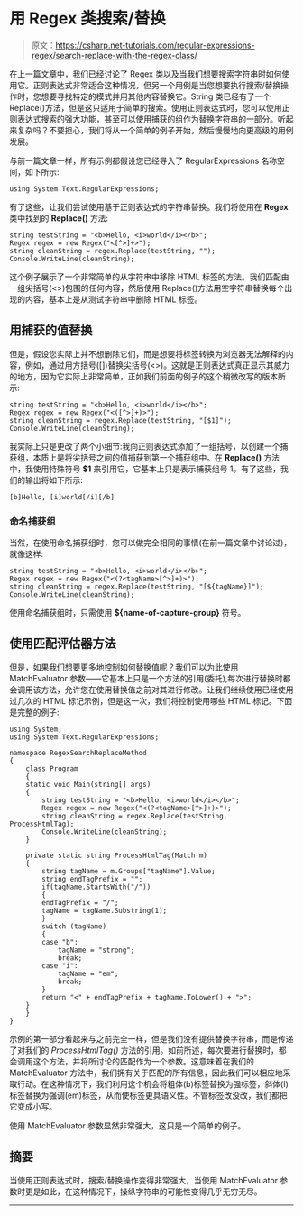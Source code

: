 # 用 Regex 类搜索/替换

> 原文：<https://csharp.net-tutorials.com/regular-expressions-regex/search-replace-with-the-regex-class/>

在上一篇文章中，我们已经讨论了 Regex 类以及当我们想要搜索字符串时如何使用它。正则表达式非常适合这种情况，但另一个用例是当您想要执行搜索/替换操作时，您想要寻找特定的模式并用其他内容替换它。String 类已经有了一个 Replace()方法，但是这只适用于简单的搜索。使用正则表达式时，您可以使用正则表达式搜索的强大功能，甚至可以使用捕获的组作为替换字符串的一部分。听起来复杂吗？不要担心，我们将从一个简单的例子开始，然后慢慢地向更高级的用例发展。

与前一篇文章一样，所有示例都假设您已经导入了 RegularExpressions 名称空间，如下所示:

```
using System.Text.RegularExpressions;
```

有了这些，让我们尝试使用基于正则表达式的字符串替换。我们将使用在 **Regex** 类中找到的 **Replace()** 方法:

```
string testString = "<b>Hello, <i>world</i></b>";
Regex regex = new Regex("<[^>]+>");
string cleanString = regex.Replace(testString, "");
Console.WriteLine(cleanString);
```

这个例子展示了一个非常简单的从字符串中移除 HTML 标签的方法。我们匹配由一组尖括号(<>)包围的任何内容，然后使用 Replace()方法用空字符串替换每个出现的内容，基本上是从测试字符串中删除 HTML 标签。

<input type="hidden" name="IL_IN_ARTICLE">

## 用捕获的值替换

但是，假设您实际上并不想删除它们，而是想要将标签转换为浏览器无法解释的内容，例如，通过用方括号([])替换尖括号(<>)。这就是正则表达式真正显示其威力的地方，因为它实际上非常简单，正如我们前面的例子的这个稍微改写的版本所示:

```
string testString = "<b>Hello, <i>world</i></b>";
Regex regex = new Regex("<([^>]+)>");
string cleanString = regex.Replace(testString, "[$1]");
Console.WriteLine(cleanString);
```

我实际上只是更改了两个小细节:我向正则表达式添加了一组括号，以创建一个捕获组，本质上是将尖括号之间的值捕获到第一个捕获组中。在 **Replace()** 方法中，我使用特殊符号 **$1** 来引用它，它基本上只是表示捕获组号 1。有了这些，我们的输出将如下所示:

```
[b]Hello, [i]world[/i][/b]
```

### 命名捕获组

当然，在使用命名捕获组时，您可以做完全相同的事情(在前一篇文章中讨论过)，就像这样:

```
string testString = "<b>Hello, <i>world</i></b>";
Regex regex = new Regex("<(?<tagName>[^>]+)>");
string cleanString = regex.Replace(testString, "[${tagName}]");
Console.WriteLine(cleanString);
```

使用命名捕获组时，只需使用 **${name-of-capture-group}** 符号。

## 使用匹配评估器方法

但是，如果我们想要更多地控制如何替换值呢？我们可以为此使用 MatchEvaluator 参数——它基本上只是一个方法的引用(委托),每次进行替换时都会调用该方法，允许您在使用替换值之前对其进行修改。让我们继续使用已经使用过几次的 HTML 标记示例，但是这一次，我们将控制使用哪些 HTML 标记。下面是完整的例子:

```
using System;
using System.Text.RegularExpressions;

namespace RegexSearchReplaceMethod
{
    class Program
    {
    static void Main(string[] args)
    {
        string testString = "<b>Hello, <i>world</i></b>";
        Regex regex = new Regex("<(?<tagName>[^>]+)>");
        string cleanString = regex.Replace(testString, ProcessHtmlTag);
        Console.WriteLine(cleanString);
    }

    private static string ProcessHtmlTag(Match m)
    {
        string tagName = m.Groups["tagName"].Value;
        string endTagPrefix = "";
        if(tagName.StartsWith("/"))
        {
        endTagPrefix = "/";
        tagName = tagName.Substring(1);
        }
        switch (tagName)
        {
        case "b":
            tagName = "strong";
            break;
        case "i":
            tagName = "em";
            break;
        }
        return "<" + endTagPrefix + tagName.ToLower() + ">";
    }
    }
}
```

示例的第一部分看起来与之前完全一样，但是我们没有提供替换字符串，而是传递了对我们的 *ProcessHtmlTag()* 方法的引用。如前所述，每次要进行替换时，都会调用这个方法，并将所讨论的匹配作为一个参数。这意味着在我们的 MatchEvaluator 方法中，我们拥有关于匹配的所有信息，因此我们可以相应地采取行动。在这种情况下，我们利用这个机会将粗体(b)标签替换为强标签，斜体(I)标签替换为强调(em)标签，从而使标签更具语义性。不管标签改没改，我们都把它变成小写。

使用 MatchEvaluator 参数显然非常强大，这只是一个简单的例子。

## 摘要

当使用正则表达式时，搜索/替换操作变得非常强大，当使用 MatchEvaluator 参数时更是如此，在这种情况下，操纵字符串的可能性变得几乎无穷无尽。

* * *